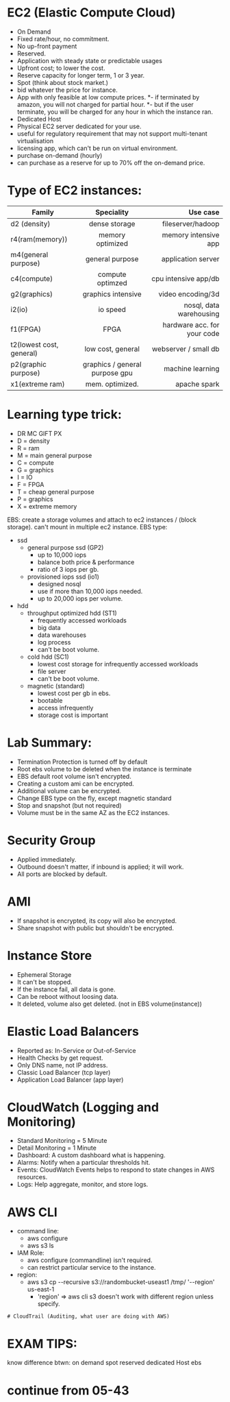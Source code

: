 # EC2 (Elastic Compute Cloud)
 - On Demand
  - Fixed rate/hour, no commitment. 
  - No up-front payment
 - Reserved.
  - Application with steady state or predictable usages
  - Upfront cost; to lower the cost.
  - Reserve capacity for longer term, 1 or 3 year.
 - Spot (think about stock market.)
  - bid whatever the price for instance.
  - App with only feasible at low compute prices.
  *- if terminated by amazon, you will not charged for partial hour.
  *- but if the user terminate, you will be charged for any hour in which the instance ran. 
 - Dedicated Host
  - Physical EC2 server dedicated for your use.
  - useful for regulatory requirement that may not support multi-tenant virtualisation
  - licensing app, which can't be run on virtual environment.
  - purchase on-demand (hourly)
  - can purchase as a reserve for up to 70% off the on-demand price.

# Type of EC2 instances:

| Family        | Speciality | Use case|
| --------- |:-------------:| -----:|
| d2 (density)| dense storage| fileserver/hadoop|
| r4(ram(memory))| memory optimized| memory intensive app |
| m4(general purpose)| general purpose| application server |
| c4(compute)| compute optimzed | cpu intensive app/db |
| g2(graphics)| graphics intensive | video encoding/3d |
| i2(io)| io speed | nosql, data warehousing |
| f1(FPGA)| FPGA | hardware acc. for your code |
| t2(lowest cost, general)| low cost, general| webserver / small db |
| p2(graphic purpose)| graphics / general purpose gpu | machine learning |
| x1(extreme ram)| mem. optimized. | apache spark|


# Learning type trick:
 - DR MC GIFT PX
 - D = density
 - R = ram
 - M = main general purpose
 - C = compute
 - G = graphics
 - I = IO
 - F = FPGA
 - T = cheap general purpose
 - P = graphics
 - X = extreme memory

EBS: create a storage volumes and attach to ec2 instances / (block storage). can't mount in multiple ec2 instance.
EBS type:
 - ssd
	- general purpose ssd (GP2)
		- up to 10,000 iops
 		- balance both price & performance
 		- ratio of 3 iops per gb.
	- provisioned iops ssd (io1)
 		- designed nosql
 		- use if more than 10,000 iops needed.
 		- up to 20,000 iops per volume.
 - hdd
	- throughput optimized hdd (ST1)
		- frequently accessed workloads
		- big data
		- data warehouses
		- log process
		- can't be boot volume.
	- cold hdd (SC1)
		- lowest cost storage for infrequently accessed workloads
		- file server
		- can't be boot volume.
	- magnetic (standard)
		- lowest cost per gb in ebs.
		- bootable
		- access infrequently
		- storage cost is important


# Lab Summary:
 - Termination Protection is turned off by default
 - Root ebs volume to be deleted when the instance is terminate
 - EBS default root volume isn't encrypted.
 - Creating a custom ami can be encrypted.
 - Additional volume can be encrypted.
 - Change EBS type on the fly, except magnetic standard
 - Stop and snapshot (but not required)
 - Volume must be in the same AZ as the EC2 instances.

# Security Group
 - Applied immediately.
 - Outbound doesn't matter, if inbound is applied; it will work.
 - All ports are blocked by default.

# AMI
 - If snapshot is encrypted, its copy will also be encrypted.
 - Share snapshot with public but shouldn't be encrypted.

# Instance Store
 - Ephemeral Storage
 - It can't be stopped.
 - If the instance fail, all data is gone.
 - Can be reboot without loosing data.
 - It deleted, volume also get deleted. (not in EBS volume(instance))

# Elastic Load Balancers
 - Reported as: In-Service or Out-of-Service
 - Health Checks by get request.
 - Only DNS name, not IP address.
 - Classic Load Balancer (tcp layer)
 - Application Load Balancer (app layer)

# CloudWatch (Logging and Monitoring)
 - Standard Monitoring = 5 Minute
 - Detail Monitoring = 1 Minute
 - Dashboard: A custom dashboard what is happening.
 - Alarms: Notify when a particular thresholds hit.
 - Events: CloudWatch Events helps to respond to state changes in AWS resources.
 - Logs: Help aggregate, monitor, and store logs.


# AWS CLI
 - command line:
   - aws configure
   - aws s3 ls
 - IAM Role:
   - aws configure (commandline) isn't required.
   - can restrict particular service to the instance.
 - region:
   - aws s3 cp --recursive s3://randombucket-useast1 /tmp/ '--region' us-east-1
     - 'region' => aws cli s3 doesn't work with different region unless specify.





```
# CloudTrail (Auditing, what user are doing with AWS)
```

# EXAM TIPS:
know difference btwn:
 on demand
 spot
 reserved
 dedicated Host
 ebs


# continue from 05-43
